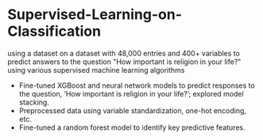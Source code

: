 # Supervised-Learning-on-Classification
using a dataset on a dataset with 48,000 entries and 400+ variables to predict answers to the question "How important is religion in your life?" using various supervised machine learning algorithms

- Fine-tuned XGBoost and neural network models to predict responses to the question, ‘How important is religion in your life?’; explored model stacking.
- Preprocessed data using variable standardization, one-hot encoding, etc. 
- Fine-tuned a random forest model to identify key predictive features.
